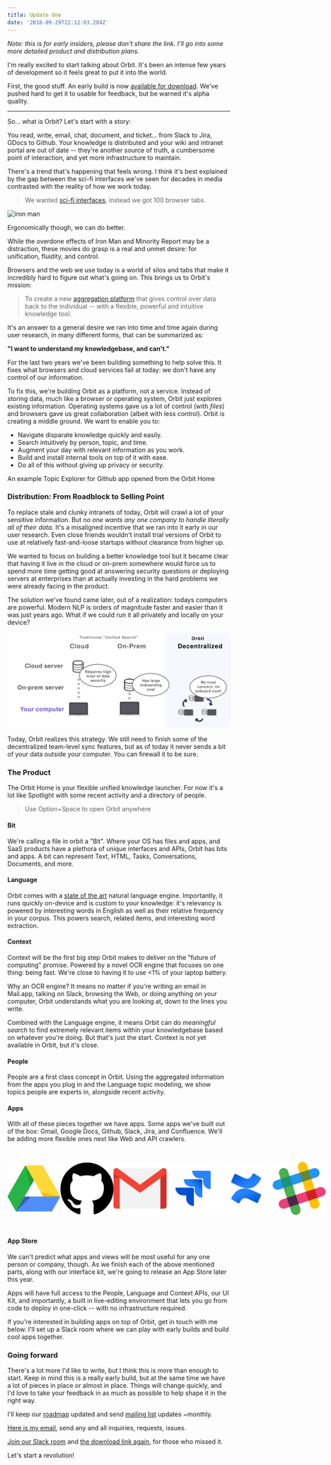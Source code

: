 ```yaml
---
title: Update One
date: '2018-09-29T22:12:03.284Z'
---
```


_Note: this is for early insiders, please don't share the link. I'll go into some more detailed product and distribution plans._

I'm really excited to start talking about Orbit. It's been an intense few years of development so it feels great to put it into the world.

First, the good stuff. An early build is now [available for download](/releases). We've pushed hard to get it to usable for feedback, but be warned it's alpha quality.

---

So... what is Orbit? Let's start with a story:

You read, write, email, chat, document, and ticket... from Slack to Jira, GDocs to Github. Your knowledge is distributed and your wiki and intranet portal are out of date -- they're another source of truth, a cumbersome point of interaction, and yet more infrastructure to maintain.

There's a trend that's happening that feels wrong. I think it's best explained by the gap between the sci-fi interfaces we've seen for decades in media contrasted with the reality of how we work today.

> We wanted [sci-fi interfaces](https://www.youtube.com/watch?v=PJqbivkm0Ms), instead we got 100 browser tabs.

![iron man](http://gradschoolguru.com/wp-content/uploads/2017/01/Iron-Man-Movie-Prologue-Hologram.jpg)

<div class="alt">
  Ergonomically though, we can do better.
</div>

While the overdone effects of Iron Man and Minority Report may be a distraction, these movies do grasp is a real and unmet desire: for unification, fluidity, and control.

Browsers and the web we use today is a world of silos and tabs that make it incredibly hard to figure out what's going on. This brings us to Orbit's mission:

> To create a new [aggregation platform](https://stratechery.com/2017/defining-aggregators/) that gives control over data back to the individual -- with a flexible, powerful and intuitive knowledge tool.

It's an answer to a general desire we ran into time and time again during user research, in many different forms, that can be summarized as:

**"I want to understand my knowledgebase, and can't."**

For the last two years we've been building something to help solve this. It fixes what browsers and cloud services fail at today: we don't have any control of our information.

To fix this, we're building Orbit as a platform, not a service. Instead of storing data, much like a browser or operating system, Orbit just explores existing information. Operating systems gave us a lot of control (with _files_) and browsers gave us great collaboration (albeit with less control). Orbit is creating a middle ground. We want to enable you to:

- Navigate disparate knowledge quickly and easily.
- Search intuitively by person, topic, and time.
- Augment your day with relevant information as you work.
- Build and install internal tools on top of it with ease.
- Do all of this without giving up privacy or security.

<div class="demo-image"></div>

<div class="alt">
  An example Topic Explorer for Github app opened from the Orbit Home
</div>

### Distribution: From Roadblock to Selling Point

To replace stale and clunky intranets of today, Orbit will crawl a lot of your sensitive information. But _no one wants any one company to handle literally all of their data_. It's a misaligned incentive that we ran into it early in our user research. Even close friends wouldn't install trial versions of Orbit to use at relatively fast-and-loose startups without clearance from higher up.

We wanted to focus on building a better knowledge tool but it became clear that having it live in the cloud or on-prem somewhere would force us to spend more time getting good at answering security questions or deploying servers at enterprises than at actually investing in the hard problems we were already facing in the product.

The solution we've found came later, out of a realization: todays computers are powerful. Modern NLP is orders of magnitude faster and easier than it was just years ago. What if we could run it all privately and locally on your device?

<div class="graphic">
  <div style="margin: auto;  max-width: 100vw;">
    <img alt="On-Device = Data stays on your computer" src="./illustration.svg" />
  </img>
</div>

Today, Orbit realizes this strategy. We still need to finish some of the decentralized team-level sync features, but as of today it never sends a bit of your data outside your computer. You can firewall it to be sure.

### The Product

The Orbit Home is your flexible unified knowledge launcher. For now it's a lot like Spotlight with some recent activity and a directory of people.

<div style="width: 480px; border-radius: 20px; overflow: hidden; position: absolute; right: -560px;">
  <img alt="Orbit Home" src="./home.jpg" />
</div>

> Use Option+Space to open Orbit anywhere

#### Bit

We're calling a file in orbit a "Bit". Where your OS has files and apps, and SaaS products have a plethora of unique interfaces and APIs, Orbit has bits and apps. A bit can represent Text, HTML, Tasks, Conversations, Documents, and more.

#### Language

Orbit comes with a [state of the art](https://arxiv.org/pdf/1803.08493.pdf) natural language engine. Importantly, it runs quickly on-device and is custom to your knowledge: it's relevancy is powered by interesting words in English as well as their relative frequency in your corpus. This powers search, related items, and interesting word extraction.

#### Context

Context will be the first big step Orbit makes to deliver on the "future of computing" promise. Powered by a novel OCR engine that focuses on one thing: being fast. We're close to having it to use <1% of your laptop battery.

Why an OCR engine? It means no matter if you're writing an email in Mail.app, talking on Slack, browsing the Web, or doing anything on your computer, Orbit understands what you are looking at, down to the lines you write.

Combined with the Language engine, it means Orbit can do _meaningful search_ to find extremely relevant items within your knowledgebase based on whatever you're doing. But that's just the start. Context is not yet available in Orbit, but it's close.

#### People

People are a first class concept in Orbit. Using the aggregated information from the apps you plug in and the Language topic modeling, we show topics people are experts in, alongside recent activity.

#### Apps

With all of these pieces together we have apps. Some apps we've built out of the box: Gmail, Google Docs, Github, Slack, Jira, and Confluence. We'll be adding more flexible ones next like Web and API crawlers.

<div style="display: flex; flex-flow: row; height: 120px; max-width: 100%; justify-content: space-between; padding: 30px 0;">
  <img class="icon" src="./icons/gdrive.svg" />
  <img class="icon" src="./icons/github.svg" />
  <img class="icon" src="./icons/gmail.svg" />
  <img class="icon" src="./icons/jira.svg" />
  <img class="icon" src="./icons/confluence.svg" />
  <img class="icon" src="./icons/slack.svg" />
</div>

#### App Store

We can't predict what apps and views will be most useful for any one person or company, though. As we finish each of the above mentioned parts, along with our interface kit, we're going to release an App Store later this year.

Apps will have full access to the People, Language and Context APIs, our UI Kit, and importantly, a built in live-editing environment that lets you go from code to deploy in one-click -- with no infrastructure required.

If you're interested in building apps on top of Orbit, get in touch with me below. I'll set up a Slack room where we can play with early builds and build cool apps together.

### Going forward

There's a lot more I'd like to write, but I think this is more than enough to start. Keep in mind this is a really early build, but at the same time we have a lot of pieces in place or almost in place. Things will change quickly, and I'd love to take your feedback in as much as possible to help shape it in the right way.

I'll keep our [roadmap](/roadmap) updated and send [mailing list](https://tryorbit.com) updates ~monthly.

<p>
  <a href="mailto:nate@tryorbit.com">Here is my email</a>, send any and all inquiries, requests, issues.
</p>

[Join our Slack room](http://slack.tryorbit.com) and [the download link again](/releases), for those who missed it.

Let's start a revolution!

<br />
